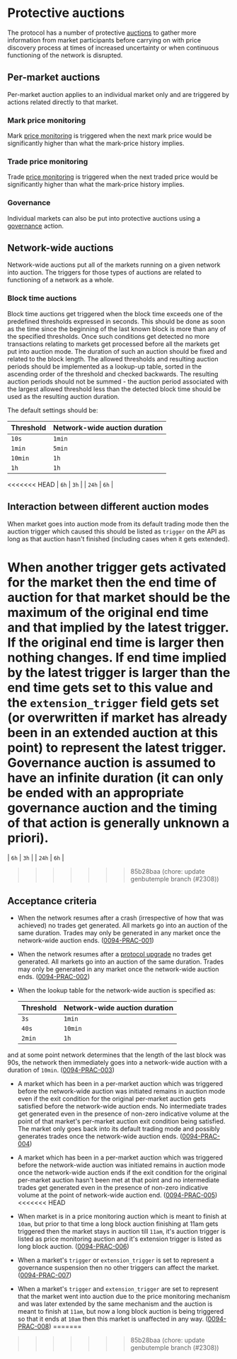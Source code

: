 # Protective auctions

The protocol has a number of protective [auctions](./0026-AUCT-auctions.md) to gather more information from market participants before carrying on with price discovery process at times of increased uncertainty or when continuous functioning of the network is disrupted.

## Per-market auctions

Per-market auction applies to an individual market only and are triggered by actions related directly to that market.

### Mark price monitoring  

Mark [price monitoring](./0032-PRIM-price_monitoring.md) is triggered when the next mark price would be significantly higher than what the mark-price history implies.

### Trade price  monitoring

Trade [price monitoring](./0032-PRIM-price_monitoring.md) is triggered when the next traded price would be significantly higher than what the mark-price history implies.

### Governance

Individual markets can also be put into protective auctions using a [governance](./0028-GOVE-governance.md#6-change-market-state) action.

## Network-wide auctions

Network-wide auctions put all of the markets running on a given network into auction. The triggers for those types of auctions are related to functioning of a network as a whole.

### Block time auctions

Block time auctions get triggered when the block time exceeds one of the predefined thresholds expressed in seconds. This should be done as soon as the time since the beginning of the last known block is more than any of the specified thresholds. Once such conditions get detected no more transactions relating to markets get processed before all the markets get put into auction mode. The duration of such an auction should be fixed and related to the block length.
The allowed thresholds and resulting auction periods should be implemented as a lookup-up table, sorted in the ascending order of the threshold and checked backwards. The resulting auction periods should not be summed - the auction period associated with the largest allowed threshold less than the detected block time should be used as the resulting auction duration.

The default settings should be:

  | Threshold | Network-wide auction duration |
  | --------- | ----------------------------- |
  | `10s`     | `1min`                        |
  | `1min`    | `5min`                        |
  | `10min`   | `1h`                          |
  | `1h`      | `1h`                          |
<<<<<<< HEAD
  | `6h`      | `3h`                          |
  | `24h`     | `6h`                          |


## Interaction between different auction modes

When market goes into auction mode from its default trading mode then the auction trigger which caused this should be listed as `trigger` on the API as long as that auction hasn't finished (including cases when it gets extended).

When another trigger gets activated for the market then the end time of auction for that market should be the maximum of the original end time and that implied by the latest trigger. If the original end time is larger then nothing changes. If end time implied by the latest trigger is larger than the end time gets set to this value and the `extension_trigger` field gets set (or overwritten if market has already been in an extended auction at this point) to represent the latest trigger. Governance auction is assumed to have an infinite duration (it can only be ended with an appropriate governance auction and the timing of that action is generally unknown a priori).
=======
  | `6h`      | `3h`                         |
  | `24h`     | `6h`                         |
>>>>>>> 85b28baa (chore: update genbutemple branch (#2308))

## Acceptance criteria

- When the network resumes after a crash (irrespective of how that was achieved) no trades get generated. All markets go into an auction of the same duration. Trades may only be generated in any market once the network-wide auction ends. (<a name="0094-PRAC-001" href="#0094-PRAC-001">0094-PRAC-001</a>)

- When the network resumes after a [protocol upgrade](./0075-PLUP-protocol_upgrades.md) no trades get generated. All markets go into an auction of the same duration. Trades may only be generated in any market once the network-wide auction ends. (<a name="0094-PRAC-002" href="#0094-PRAC-002">0094-PRAC-002</a>)

- When the lookup table for the network-wide auction is specified as:
  
  | Threshold | Network-wide auction duration |
  | --------- | ----------------------------- |
  | `3s`      | `1min`                        |
  | `40s`     | `10min`                       |
  | `2min`    | `1h`                          |

and at some point network determines that the length of the last block was 90s, the network then immediately goes into a network-wide auction with a duration of `10min`. (<a name="0094-PRAC-003" href="#0094-PRAC-003">0094-PRAC-003</a>)

- A market which has been in a per-market auction which was triggered before the network-wide auction was initiated remains in auction mode even if the exit condition for the original per-market auction gets satisfied before the network-wide auction ends. No intermediate trades get generated even in the presence of non-zero indicative volume at the point of that market's per-market auction exit condition being satisfied. The market only goes back into its default trading mode and possibly generates trades once the network-wide auction ends. (<a name="0094-PRAC-004" href="#0094-PRAC-004">0094-PRAC-004</a>)

- A market which has been in a per-market auction which was triggered before the network-wide auction was initiated remains in auction mode once the network-wide auction ends if the exit condition for the original per-market auction hasn't been met at that point and no intermediate trades get generated even in the presence of non-zero indicative volume at the point of network-wide auction end. (<a name="0094-PRAC-005" href="#0094-PRAC-005">0094-PRAC-005</a>)
<<<<<<< HEAD

- When market is in a price monitoring auction which is meant to finish at `10am`, but prior to that time a long block auction finishing at 11am gets triggered then the market stays in auction till `11am`, it's auction trigger is listed as price monitoring auction and it's extension trigger is listed as long block auction.  (<a name="0094-PRAC-006" href="#0094-PRAC-006">0094-PRAC-006</a>)

- When a market's `trigger` or `extension_trigger` is set to represent a governance suspension then no other triggers can affect the market.  (<a name="0094-PRAC-007" href="#0094-PRAC-007">0094-PRAC-007</a>)

- When a market's `trigger` and `extension_trigger` are set to represent that the market went into auction due to the price monitoring mechanism and was later extended by the same mechanism and the auction is meant to finish at `11am`, but now a long block auction is being triggered so that it ends at `10am` then this market is unaffected in any way.  (<a name="0094-PRAC-008" href="#0094-PRAC-008">0094-PRAC-008</a>)
=======
>>>>>>> 85b28baa (chore: update genbutemple branch (#2308))
